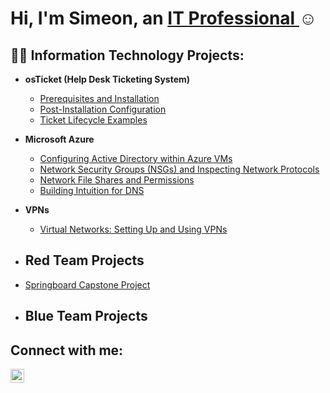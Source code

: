 <h1>Hi, I'm Simeon, an <a href="https://linkedin.com/in/shawkins">IT Professional </a>☺</h1>

<h2>👨‍💻 Information Technology Projects:</h2>

- <b>osTicket (Help Desk Ticketing System)</b>
  - [Prerequisites and Installation](https://github.com/simeonhawkins/osticket-prereqs)
  - [Post-Installation Configuration](https://github.com/simeonhawkins/post-install-config)
  - [Ticket Lifecycle Examples](https://github.com/simeonhawkins/ticket-lifecycle)
- <b>Microsoft Azure</b>
  - [Configuring Active Directory within Azure VMs](https://github.com/simeonhawkins/configure-ad)
  - [Network Security Groups (NSGs) and Inspecting Network Protocols](https://github.com/simeonhawkins/azure-network-protocols)
  - [Network File Shares and Permissions](https://github.com//simeonhawkins/Network-File-Shares-and-Permissions)
  - [Building Intuition for DNS](https://github.com/simeonhawkins/Building-Intuition-for-DNS)
- <b>VPNs</b>
  - [Virtual Networks: Setting Up and Using VPNs](https://github.com/simeonhawkins/VPNSetup)
 
- <h2>Red Team Projects</h2>

- [Springboard Capstone Project](https://github.com/simeonhawkins/capstone-project)



- <h2>Blue Team Projects</h2>




<h2>Connect with me:</h2>

[<img align="left" alt="Josh | LinkedIn" width="22px" src="https://cdn.jsdelivr.net/npm/simple-icons@v3/icons/linkedin.svg" />][linkedin]

[linkedin]: https://linkedin.com/in/simeon-hawkins
